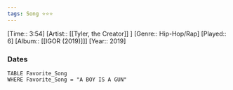 ```yaml
---
tags: Song ⭐⭐⭐ 
---
```

[Time:: 3:54]
[Artist:: [[Tyler, the Creator]] ]
[Genre:: Hip-Hop/Rap]
[Played:: 6]
[Album:: [[IGOR (2019)]]]
[Year:: 2019]
### Dates
````dataview
TABLE Favorite_Song
WHERE Favorite_Song = "A BOY IS A GUN"
````